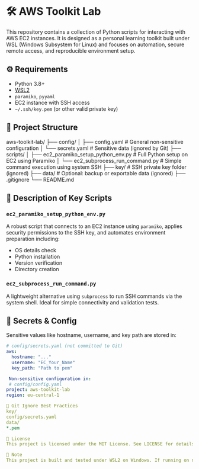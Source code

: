 # 🛠️ AWS Toolkit Lab

This repository contains a collection of Python scripts for interacting with AWS EC2 instances. It is designed as a personal learning toolkit built under WSL (Windows Subsystem for Linux) and focuses on automation, secure remote access, and reproducible environment setup.

## ⚙️ Requirements

- Python 3.8+
- [WSL2](https://learn.microsoft.com/en-us/windows/wsl/)
- `paramiko`, `pyyaml`
- EC2 instance with SSH access
- `~/.ssh/key.pem` (or other valid private key)

## 📁 Project Structure
aws-toolkit-lab/
├── config/
│ ├── config.yaml # General non-sensitive configuration
│ └── secrets.yaml # Sensitive data (ignored by Git)
├── scripts/
│ ├── ec2_paramiko_setup_python_env.py # Full Python setup on EC2 using Paramiko
│ └── ec2_subprocess_run_command.py # Simple command execution using system SSH
├── key/ # SSH private key folder (ignored)
├── data/ # Optional: backup or exportable data (ignored)
├── .gitignore
└── README.md

## 📜 Description of Key Scripts

### `ec2_paramiko_setup_python_env.py`
A robust script that connects to an EC2 instance using `paramiko`, applies security permissions to the SSH key, and automates environment preparation including:
- OS details check
- Python installation
- Version verification
- Directory creation

### `ec2_subprocess_run_command.py`
A lightweight alternative using `subprocess` to run SSH commands via the system shell. Ideal for simple connectivity and validation tests.

## 🔐 Secrets & Config

Sensitive values like hostname, username, and key path are stored in:

```yaml
# config/secrets.yaml (not committed to Git)
aws:
  hostname: "..."
  username: "EC_Your_Name"
  key_path: "Path to pem"

 Non-sensitive configuration in: 
 # config/config.yaml
project: aws-toolkit-lab
region: eu-central-1

🚫 Git Ignore Best Practices
key/
config/secrets.yaml
data/
*.pem

📄 License
This project is licensed under the MIT License. See LICENSE for details. While it's not mandatory, you may mention this in the README — which we've done here for completeness and clarity.

🤖 Note
This project is built and tested under WSL2 on Windows. If running on native Linux or macOS, behavior is expected to be similar but path resolution and permissions may vary.